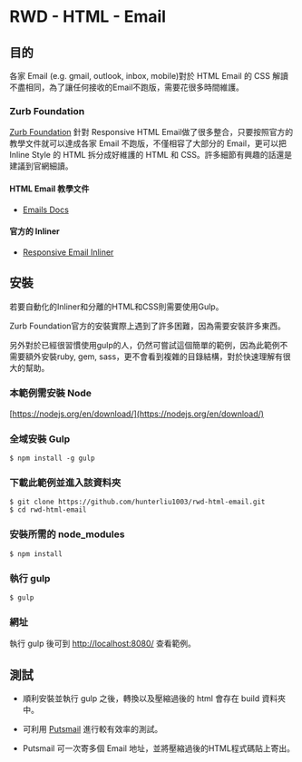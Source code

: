 # RWD - HTML - Email

## 目的
各家 Email (e.g. gmail, outlook, inbox, mobile)對於 HTML Email 的 CSS 解讀不盡相同，為了讓任何接收的Email不跑版，需要花很多時間維護。

### Zurb Foundation
[Zurb Foundation](http://foundation.zurb.com) 針對 Responsive HTML Email做了很多整合，只要按照官方的教學文件就可以達成各家 Email 不跑版，不僅相容了大部分的 Email，更可以把 Inline Style 的 HTML 拆分成好維護的 HTML 和 CSS。許多細節有興趣的話還是建議到官網細讀。

#### HTML Email 教學文件
- [Emails Docs](http://foundation.zurb.com/emails/docs/)
#### 官方的 Inliner
- [Responsive Email Inliner](http://foundation.zurb.com/emails/inliner-v2.html)

## 安裝
若要自動化的Inliner和分離的HTML和CSS則需要使用Gulp。

Zurb Foundation官方的安裝實際上遇到了許多困難，因為需要安裝許多東西。

另外對於已經很習慣使用gulp的人，仍然可嘗試這個簡單的範例，因為此範例不需要額外安裝ruby, gem, sass，更不會看到複雜的目錄結構，對於快速理解有很大的幫助。

### 本範例需安裝 Node
[https://nodejs.org/en/download/](https://nodejs.org/en/download/)
### 全域安裝 Gulp
```
$ npm install -g gulp
```
### 下載此範例並進入該資料夾
```
$ git clone https://github.com/hunterliu1003/rwd-html-email.git
$ cd rwd-html-email
```
### 安裝所需的 node_modules
```
$ npm install
```
### 執行 gulp
```
$ gulp
```
### 網址
執行 gulp 後可到 [http://localhost:8080/](http://localhost:8080/) 查看範例。


## 測試
- 順利安裝並執行 gulp 之後，轉換以及壓縮過後的 html 會存在 build 資料夾中。

- 可利用 [Putsmail](https://putsmail.com/tests/new) 進行較有效率的測試。

- Putsmail 可一次寄多個 Email 地址，並將壓縮過後的HTML程式碼貼上寄出。